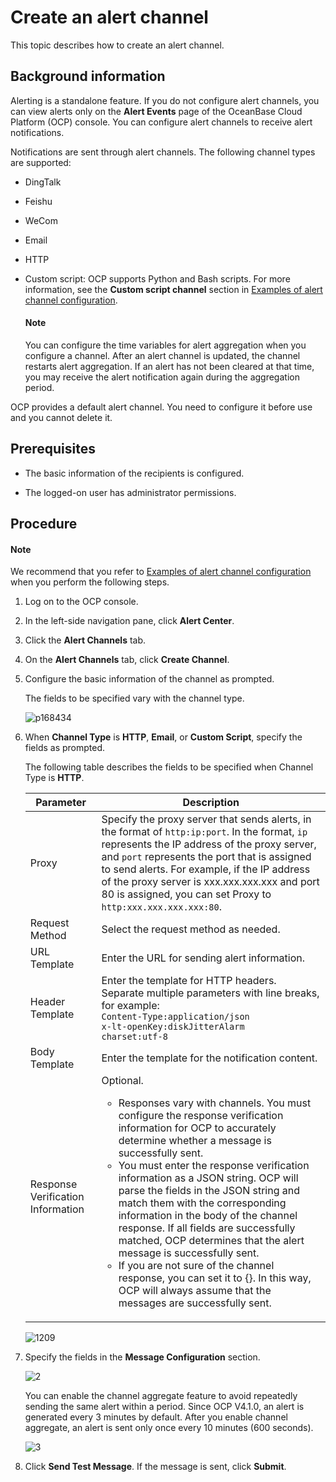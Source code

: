 # Create an alert channel

This topic describes how to create an alert channel. 

## Background information

Alerting is a standalone feature. If you do not configure alert channels, you can view alerts only on the **Alert Events** page of the OceanBase Cloud Platform (OCP) console. You can configure alert channels to receive alert notifications. 

Notifications are sent through alert channels. The following channel types are supported:

* DingTalk

* Feishu

* WeCom

* Email

* HTTP

* Custom script: OCP supports Python and Bash scripts. For more information, see the **Custom script channel** section in [Examples of alert channel configuration](../500.manage-alert-channels/600.examples-of-alert-channel-configuration.md). 

  <main id="notice" type='explain'>
      <h4>Note</h4>
      <p>You can configure the time variables for alert aggregation when you configure a channel. After an alert channel is updated, the channel restarts alert aggregation. If an alert has not been cleared at that time, you may receive the alert notification again during the aggregation period. </p>
  </main>

OCP provides a default alert channel. You need to configure it before use and you cannot delete it. 

## Prerequisites

* The basic information of the recipients is configured. 

* The logged-on user has administrator permissions. 

## Procedure

<main id="notice" type='explain'><h4>Note</h4>
<p>We recommend that you refer to <a href="700.alarm-channel-settings-example.md">Examples of alert channel configuration</a> when you perform the following steps. </p>  </main>

1. Log on to the OCP console. 

2. In the left-side navigation pane, click **Alert Center**. 

3. Click the **Alert Channels** tab. 

4. On the **Alert Channels** tab, click **Create Channel**. 

5. Configure the basic information of the channel as prompted. 

   The fields to be specified vary with the channel type. 

   ![p168434](https://obbusiness-private.oss-cn-shanghai.aliyuncs.com/doc/img/ocp/401/%E5%91%8A%E8%AD%A6%E9%80%9A%E9%81%93%E5%9F%BA%E6%9C%AC%E4%BF%A1%E6%81%AF1.png)

6. When **Channel Type** is **HTTP**, **Email**, or **Custom Script**, specify the fields as prompted. 

   The following table describes the fields to be specified when Channel Type is **HTTP**.

   | Parameter | Description |
   |------|-------|
   | Proxy | Specify the proxy server that sends alerts, in the format of `http:ip:port`. In the format, `ip` represents the IP address of the proxy server, and `port` represents the port that is assigned to send alerts.  For example, if the IP address of the proxy server is xxx.xxx.xxx.xxx and port 80 is assigned, you can set Proxy to `http:xxx.xxx.xxx.xxx:80`.  |
   | Request Method | Select the request method as needed.  |
   | URL Template | Enter the URL for sending alert information.  |
   | Header Template | Enter the template for HTTP headers. Separate multiple parameters with line breaks, for example:</br><code>Content-Type:application/json</br>x-lt-openKey:diskJitterAlarm</br>charset:utf-8</code> |
   | Body Template | Enter the template for the notification content.  |
   | Response Verification Information | Optional. <ul><li> Responses vary with channels. You must configure the response verification information for OCP to accurately determine whether a message is successfully sent. </li> <li> You must enter the response verification information as a JSON string. OCP will parse the fields in the JSON string and match them with the corresponding information in the body of the channel response. If all fields are successfully matched, OCP determines that the alert message is successfully sent. </li> <li> If you are not sure of the channel response, you can set it to {}. In this way, OCP will always assume that the messages are successfully sent. </li><ul> |

   ![1209](https://obbusiness-private.oss-cn-shanghai.aliyuncs.com/doc/img/ocp/401/%E9%80%9A%E9%81%93%E9%85%8D%E7%BD%AE%E6%9B%B4%E6%96%B0-1.png)

7. Specify the fields in the **Message Configuration** section. 

   ![2](https://obbusiness-private.oss-cn-shanghai.aliyuncs.com/doc/img/ocp/401/%E6%B6%88%E6%81%AF%E9%85%8D%E7%BD%AE-1.png)

   You can enable the channel aggregate feature to avoid repeatedly sending the same alert within a period. Since OCP V4.1.0, an alert is generated every 3 minutes by default. After you enable channel aggregate, an alert is sent only once every 10 minutes (600 seconds). 

   ![3](https://obbusiness-private.oss-cn-shanghai.aliyuncs.com/doc/img/ocp/421/alarm/%E6%96%B0%E5%BB%BA%E5%91%8A%E8%AD%A6%E9%80%9A%E9%81%93-1.png)


8. Click **Send Test Message**. If the message is sent, click **Submit**. 
